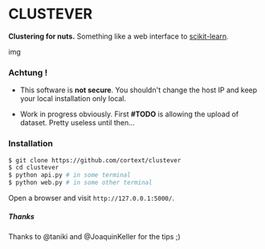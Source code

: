 # CLUSTEVER

**Clustering for nuts.** Something like a web interface to [scikit-learn](http://scikit-learn.org/stable/).

img

### Achtung !

+ This software is **not secure**. You shouldn't change the host IP and keep your local installation only local.

+ Work in progress obviously. First **#TODO** is allowing the upload of dataset. Pretty useless until then...

### Installation

```bash
$ git clone https://github.com/cortext/clustever
$ cd clustever
$ python api.py # in some terminal
$ python web.py # in some other terminal
```

Open a browser and visit `http://127.0.0.1:5000/`.



##### Thanks

Thanks to @taniki and @JoaquinKeller for the tips ;)
